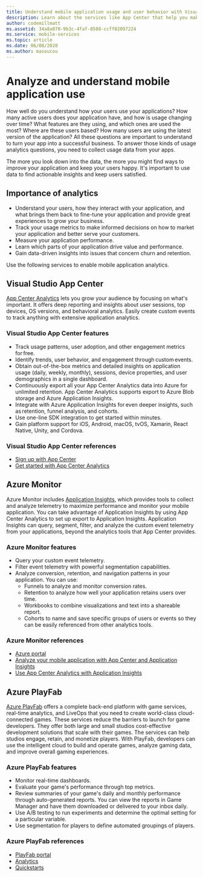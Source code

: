 ```yaml
---
title: Understand mobile application usage and user behavior with Visual Studio App Center and Azure services
description: Learn about the services like App Center that help you make smart business decisions by understanding how users use your mobile application.
author: codemillmatt
ms.assetid: 34a8a070-9b3c-4faf-8588-ccff02097224
ms.service: mobile-services
ms.topic: article
ms.date: 06/08/2020
ms.author: masoucou
---
```


# Analyze and understand mobile application use

How well do you understand how your users use your applications? How many active users does your application have, and how is usage changing over time? What features are they using, and which ones are used the most? Where are these users based? How many users are using the latest version of the application? All these questions are important to understand to turn your app into a successful business. To answer those kinds of usage analytics questions, you need to collect usage data from your apps.

The more you look down into the data, the more you might find ways to improve your application and keep your users happy. It's important to use data to find actionable insights and keep users satisfied.

## Importance of analytics

- Understand your users, how they interact with your application, and what brings them back to fine-tune your application and provide great experiences to grow your business.
- Track your usage metrics to make informed decisions on how to market your application and better serve your customers.
- Measure your application performance.
- Learn which parts of your application drive value and performance.
- Gain data-driven insights into issues that concern churn and retention.

Use the following services to enable mobile application analytics.

## Visual Studio App Center

[App Center Analytics](/appcenter/analytics/) lets you grow your audience by focusing on what's important. It offers deep reporting and insights about user sessions, top devices, OS versions, and behavioral analytics. Easily create custom events to track anything with extensive application analytics.

### Visual Studio App Center features

- Track usage patterns, user adoption, and other engagement metrics for free.
- Identify trends, user behavior, and engagement through custom events.
- Obtain out-of-the-box metrics and detailed insights on application usage (daily, weekly, monthly), sessions, device properties, and user demographics in a single dashboard.
- Continuously export all your App Center Analytics data into Azure for unlimited retention. App Center Analytics supports export to Azure Blob storage and Azure Application Insights.
- Integrate with Azure Application Insights for even deeper insights, such as retention, funnel analysis, and cohorts.
- Use one-line SDK integration to get started within minutes.
- Gain platform support for iOS, Android, macOS, tvOS, Xamarin, React Native, Unity, and Cordova.

### Visual Studio App Center references

- [Sign up with App Center](https://appcenter.ms/signup)
- [Get started with App Center Analytics](/appcenter/analytics/)

## Azure Monitor

Azure Monitor includes [Application Insights](/azure/azure-monitor/app/app-insights-overview), which provides tools to collect and analyze telemetry to maximize performance and monitor your mobile application. You can take advantage of Application Insights by using App Center Analytics to set up export to Application Insights. Application Insights can query, segment, filter, and analyze the custom event telemetry from your applications, beyond the analytics tools that App Center provides.

### Azure Monitor features

- Query your custom event telemetry.
- Filter event telemetry with powerful segmentation capabilities.
- Analyze conversion, retention, and navigation patterns in your application. You can use:
  - Funnels to analyze and monitor conversion rates.
  - Retention to analyze how well your application retains users over time.
  - Workbooks to combine visualizations and text into a shareable report.
  - Cohorts to name and save specific groups of users or events so they can be easily referenced from other analytics tools.

### Azure Monitor references

- [Azure portal](https://portal.azure.com/)
- [Analyze your mobile application with App Center and Application Insights](/azure/azure-monitor/learn/mobile-center-quickstart)
- [Use App Center Analytics with Application Insights](/azure/azure-monitor/app/usage-overview)

## Azure PlayFab

[Azure PlayFab](https://playfab.com/) offers a complete back-end platform with game services, real-time analytics, and LiveOps that you need to create world-class cloud-connected games. These services reduce the barriers to launch for game developers. They offer both large and small studios cost-effective development solutions that scale with their games. The services can help studios engage, retain, and monetize players. With PlayFab, developers can use the intelligent cloud to build and operate games, analyze gaming data, and improve overall gaming experiences.

### Azure PlayFab features

- Monitor real-time dashboards.
- Evaluate your game's performance through top metrics.
- Review summaries of your game's daily and monthly performance through auto-generated reports. You can view the reports in Game Manager and have them downloaded or delivered to your inbox daily.
- Use A/B testing to run experiments and determine the optimal setting for a particular variable.
- Use segmentation for players to define automated groupings of players.

### Azure PlayFab references

- [PlayFab portal](https://developer.playfab.com/en-US/sign-up)
- [Analytics](/gaming/playfab/#pivot=documentation&panel=analytics)
- [Quickstarts](/gaming/playfab/#pivot=documentation&panel=quickstarts)

